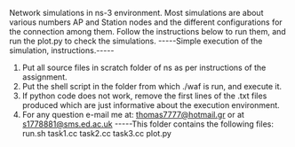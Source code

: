 Network simulations in ns-3 environment.
Most simulations are about various numbers AP and Station nodes and the different configurations for the connection among them. Follow the instructions below to run them, and run the plot.py to check the simulations.
-----Simple execution of the simulation, instructions.-----
1. Put all source files in scratch folder of ns as per instructions of the assignment.
2. Put the shell script in the folder from which ./waf is run, and execute it.
3. If python code does not work, remove the first lines of the .txt files produced which are just informative about the execution environment.
4. For any question e-mail me at: thomas7777@hotmail.gr or at s1778881@sms.ed.ac.uk
-----This folder contains the following files:
run.sh
task1.cc
task2.cc
task3.cc
plot.py
